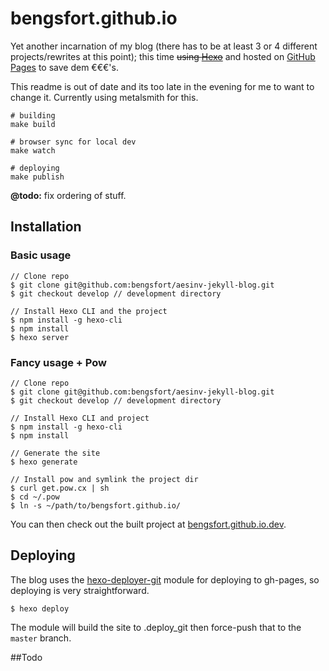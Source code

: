 # bengsfort.github.io

Yet another incarnation of my blog (there has to be at least 3 or 4 different projects/rewrites at this point); this time ~~using [Hexo](https://hexo.io/)~~ and hosted on [GitHub Pages](https://pages.github.com/) to save dem €€€'s.

This readme is out of date and its too late in the evening for me to want to change it. Currently using metalsmith for this.

```
# building
make build

# browser sync for local dev
make watch

# deploying
make publish
```

**@todo:** fix ordering of stuff.

## Installation

### Basic usage

```
// Clone repo
$ git clone git@github.com:bengsfort/aesinv-jekyll-blog.git
$ git checkout develop // development directory

// Install Hexo CLI and the project
$ npm install -g hexo-cli
$ npm install
$ hexo server
```

### Fancy usage + Pow

```
// Clone repo
$ git clone git@github.com:bengsfort/aesinv-jekyll-blog.git
$ git checkout develop // development directory

// Install Hexo CLI and project
$ npm install -g hexo-cli
$ npm install

// Generate the site
$ hexo generate

// Install pow and symlink the project dir
$ curl get.pow.cx | sh
$ cd ~/.pow
$ ln -s ~/path/to/bengsfort.github.io/
```

You can then check out the built project at [bengsfort.github.io.dev](http://bengsfort.github.io.dev/).

## Deploying
The blog uses the [hexo-deployer-git](https://github.com/hexojs/hexo-deployer-git) module for deploying to gh-pages, so deploying is very straightforward.

```
$ hexo deploy
```

The module will build the site to .deploy_git then force-push that to the `master` branch.

##Todo
